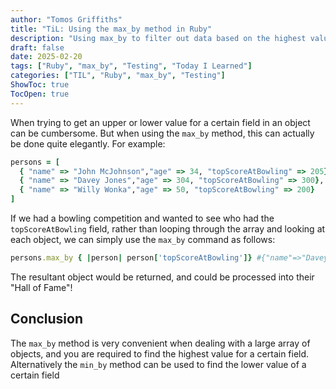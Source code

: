 ```yaml
---
author: "Tomos Griffiths"
title: "TiL: Using the max_by method in Ruby"
description: "Using max_by to filter out data based on the highest value for a particular field"
draft: false
date: 2025-02-20
tags: ["Ruby", "max_by", "Testing", "Today I Learned"]
categories: ["TIL", "Ruby", "max_by", "Testing"]
ShowToc: true
TocOpen: true
---
```


When trying to get an upper or lower value for a certain field in an object can be cumbersome. But when using the `max_by` method, this can actually be done quite elegantly. For example:

```ruby
persons = [
  { "name" => "John McJohnson","age" => 34, "topScoreAtBowling" => 205},
  { "name" => "Davey Jones","age" => 304, "topScoreAtBowling" => 300},
  { "name" => "Willy Wonka","age" => 50, "topScoreAtBowling" => 200}
]
```

If we had a bowling competition and wanted to see who had the `topScoreAtBowling` field, rather than looping through the array and looking at each object, we can simply use the `max_by` command as follows:

```ruby
persons.max_by { |person| person['topScoreAtBowling']} #{"name"=>"Davey Jones", "age"=>304, "topScoreAtBowling"=>300}
```

The resultant object would be returned, and could be processed into their "Hall of Fame"!

## Conclusion

The `max_by` method is very convenient when dealing with a large array of objects, and you are required to find the highest value for a certain field. Alternatively the `min_by` method can be used to find the lower value of a certain field
